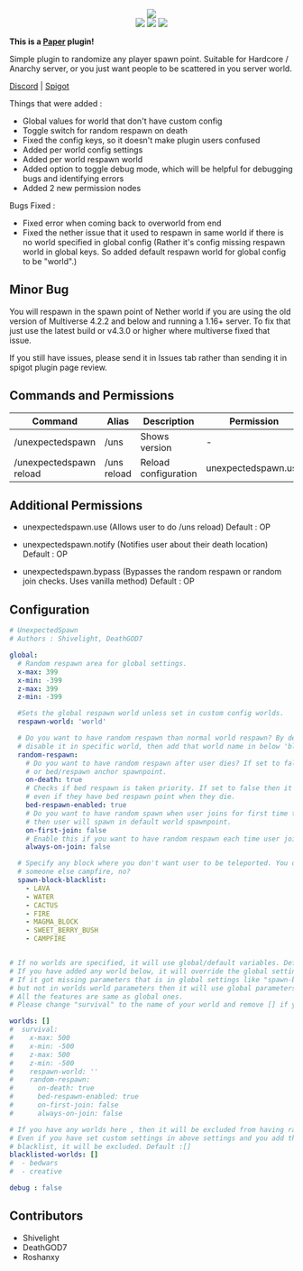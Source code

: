 <p align="center">
<img src="https://raw.githubusercontent.com/Shivelight/unexpectedspawn-paper/master/assets/artwork.png">
<br>
<img src="https://img.shields.io/badge/Crafted%20in-Java-red?style=flat&logo=java">
<a href="https://discord.gg/7wqnERhG9f"><img src="https://img.shields.io/static/v1?label=Discord&message=Join&style=flat&logo=discord&color=7289da"></a>
<img src="https://img.shields.io/github/v/release/Shivelight/unexpectedspawn-paper?color=green">
</p>

**This is a [Paper](https://github.com/PaperMC/Paper) plugin!**

Simple plugin to randomize any player spawn point. Suitable for Hardcore / Anarchy server, or you just want people to be scattered in you server world.

[Discord](https://discord.gg/7wqnERhG9f) | [Spigot](https://www.spigotmc.org/resources/unexpectedspawn-randomize-player-spawn.32601/)

Things that were added : 
- Global values for world that don't have custom config
- Toggle switch for random respawn on death
- Fixed the config keys, so it doesn't make plugin users confused
- Added per world config settings
- Added per world respawn world
- Added option to toggle debug mode, which will be helpful for debugging bugs and identifying errors
- Added 2 new permission nodes

Bugs Fixed :
- Fixed error when coming back to overworld from end
- Fixed the nether issue that it used to respawn in same world if there is no world specified in global config
  (Rather it's config missing respawn world in global keys. So added default respawn world for global config to be "world".)


## Minor Bug
You will respawn in the spawn point of Nether world if you are using the old version of Multiverse 4.2.2 and below and running a 1.16+ server.
To fix that just use the latest build or v4.3.0 or higher where multiverse fixed that issue.

If you still have issues, please send it in Issues tab rather than sending it in spigot plugin page review.


## Commands and Permissions

| Command                 | Alias         | Description          | Permission          |
| ----------------------- | ------------- | -------------------- | ------------------- |
| /unexpectedspawn        |  /uns         | Shows version         | -                   |
| /unexpectedspawn reload |  /uns reload  | Reload configuration | unexpectedspawn.use |

## Additional Permissions

- unexpectedspawn.use
  (Allows user to do /uns reload) Default : OP

- unexpectedspawn.notify
  (Notifies user about their death location) Default : OP

- unexpectedspawn.bypass
  (Bypasses the random respawn or random join checks. Uses vanilla method) Default : OP

## Configuration

```yaml
# UnexpectedSpawn
# Authors : Shivelight, DeathGOD7

global:
  # Random respawn area for global settings.
  x-max: 399
  x-min: -399
  z-max: 399
  z-min: -399

  #Sets the global respawn world unless set in custom config worlds.
  respawn-world: 'world'

  # Do you want to have random respawn than normal world respawn? By default it is enabled in all worlds. If you want to
  # disable it in specific world, then add that world name in below 'blacklisted-worlds'.
  random-respawn:
    # Do you want to have random respawn after user dies? If set to false then user will respawn in world spawnpoint.
    # or bed/respawn anchor spawnpoint.
    on-death: true
    # Checks if bed respawn is taken priority. If set to false then it will force user to random respawn
    # even if they have bed respawn point when they die.
    bed-respawn-enabled: true
    # Do you want to have random spawn when user joins for first time to prevent grief in spawn chunks? If set to false
    # then user will spawn in default world spawnpoint.
    on-first-join: false
    # Enable this if you want to have random respawn each time user joins the server. It's best for Anarchy type server.
    always-on-join: false

  # Specify any block where you don't want user to be teleported. You don't them to drown in lava/water or land on
  # someone else campfire, no?
  spawn-block-blacklist:
    - LAVA
    - WATER
    - CACTUS
    - FIRE
    - MAGMA_BLOCK
    - SWEET_BERRY_BUSH
    - CAMPFIRE


# If no worlds are specified, it will use global/default variables. Default Config (worlds: [])
# If you have added any world below, it will override the global settings.
# If it got missing parameters that is in global settings like "spawn-block-blacklist"
# but not in worlds world parameters then it will use global parameters.
# All the features are same as global ones.
# Please change "survival" to the name of your world and remove [] if you want to add worlds.

worlds: []
#  survival:
#    x-max: 500
#    x-min: -500
#    z-max: 500
#    z-min: -500
#    respawn-world: ''
#    random-respawn:
#      on-death: true
#      bed-respawn-enabled: true
#      on-first-join: false
#      always-on-join: false

# If you have any worlds here , then it will be excluded from having random spawn
# Even if you have set custom settings in above settings and you add that world to
# blacklist, it will be excluded. Default :[]
blacklisted-worlds: []
#  - bedwars
#  - creative

debug : false
```

## Contributors
- Shivelight
- DeathGOD7
- Roshanxy
